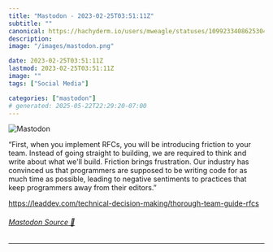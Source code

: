 ```yaml
---
title: "Mastodon - 2023-02-25T03:51:11Z"
subtitle: ""
canonical: https://hachyderm.io/users/mweagle/statuses/109923340862530433
description:
image: "/images/mastodon.png"

date: 2023-02-25T03:51:11Z
lastmod: 2023-02-25T03:51:11Z
image: ""
tags: ["Social Media"]

categories: ["mastodon"]
# generated: 2025-05-22T22:29:20-07:00
---
```

![Mastodon](/images/mastodon.png)

<p>“First, when you implement RFCs, you will be introducing friction to your team. Instead of going straight to building, we are required to think and write about what we&#39;ll build. Friction brings frustration. Our industry has convinced us that programmers are supposed to be writing code for as much time as possible, leading to negative sentiments to practices that keep programmers away from their editors.”</p><p><a href="https://leaddev.com/technical-decision-making/thorough-team-guide-rfcs" target="_blank" rel="nofollow noopener noreferrer" translate="no"><span class="invisible">https://</span><span class="ellipsis">leaddev.com/technical-decision</span><span class="invisible">-making/thorough-team-guide-rfcs</span></a></p>


###### [Mastodon Source 🐘](https://hachyderm.io/@mweagle/109923340862530433)

___
